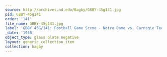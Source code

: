 ```yaml
---
source: http://archives.nd.edu/Bagby/GBBY-45g141.jpg
pid: GBBY-45g141
order: '141'
file_name: GBBY-45g141.jpg
label: 'GBBY 45G/141: Football Game Scene - Notre Dame vs. Carnegie Tech - 1936'
_date: '1936'
object_type: glass plate negative
layout: generic_collection_item
collection: bagby
---
```


